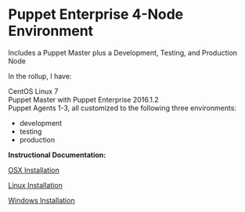 # Puppet Enterprise 4-Node Environment
Includes a Puppet Master plus a Development, Testing, and Production Node

In the rollup, I have:

CentOS Linux 7<br>
Puppet Master with Puppet Enterprise 2016.1.2<br>
Puppet Agents 1-3, all customized to the following three environments:<br>
- development<br>
- testing<br>
- production<br>

**Instructional Documentation:**

[OSX Installation](https://github.com/cvquesty/centos7-pe2016.1.2/blob/master/doc/README_OSX.md)

[Linux Installation](https://github.com/cvquesty/centos7-pe2016.1.2/blob/master/doc/README_Linux.md)

[Windows Installation](https://github.com/cvquesty/centos7-pe2016.1.2/blob/master/doc/README_Winows.md)
